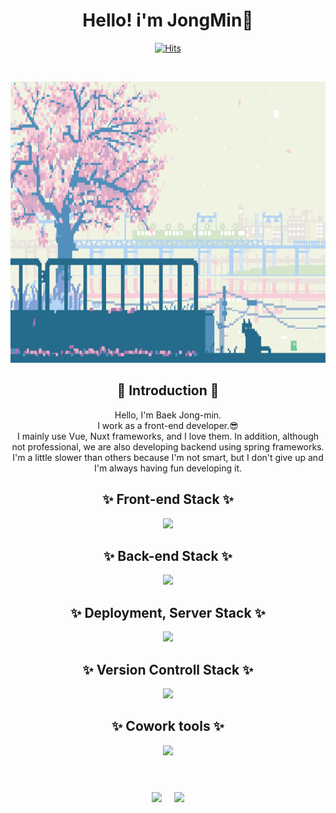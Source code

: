 <div align="center">

# Hello! i'm JongMin👏

[![Hits](https://hits.seeyoufarm.com/api/count/incr/badge.svg?url=https%3A%2F%2Fgithub.com%2Fdevmini1203&count_bg=%2379C83D&title_bg=%23555555&icon=&icon_color=%23E7E7E7&title=hits&edge_flat=false)](https://github.com/devmini1203)

<br/>

<p><img src="/assets/img/gif/fbbc1a264058b9ab83f7d0e93bfd502c.gif" width="100%" height="450px"/></p>
<!-- 
<br/> -->

## 🙌 Introduction 🙌

Hello, I'm Baek Jong-min. </br>
I work as a front-end developer.😎 </br>
I mainly use Vue, Nuxt frameworks, and I love them.
In addition, although not professional, we are also developing backend using spring frameworks.</br>
I'm a little slower than others because I'm not smart, but I don't give up and I'm always having fun developing it.

## ✨ Front-end Stack ✨

<div>
  <img src="https://skillicons.dev/icons?i=js,ts,html,css,tailwind,vue,nuxt,vite,webpack,scss,bootstrap,vuetify,pinia" />
<div>

## ✨ Back-end Stack ✨

<div>
  <img src="https://skillicons.dev/icons?i=spring,java" />
<div>

## ✨ Deployment, Server Stack ✨

<div>
  <img src="https://skillicons.dev/icons?i=nginx,vercel,ubuntu,docker,linux" />
<div>

## ✨ Version Controll Stack ✨

<div>
  <img src="https://skillicons.dev/icons?i=git,github,gitlab" />
<div>

## ✨ Cowork tools ✨

<div>
  <img src="https://skillicons.dev/icons?i=figma,notion,postman" />
<div>

<br/>

#

<div style="display: flex; justify-content: center;">
  <img src="https://github-readme-stats.vercel.app/api?username=devmini1203&show_icons=true&theme=dracula" style="margin-right: 20px;" />
  <img src="https://github-readme-stats.vercel.app/api/top-langs/?username=devmini1203&layout=compact&theme=tokyonight" />
</div>

</div>
